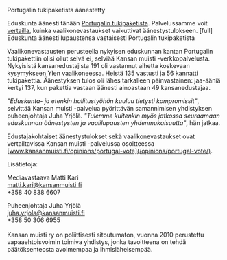 Portugalin tukipaketista äänestetty

Eduskunta äänesti tänään [Portugalin tukipaketista](/session/10-2011/3/).
Palvelussamme voit [vertailla](/opinions/portugal-vote/), kuinka
vaalikonevastaukset vaikuttivat äänestystulokseen.
[full]
Eduskunta äänesti lupaustensa vastaisesti Portugalin tukipaketista

Vaalikonevastausten perusteella nykyisen eduskunnan kantan Portugalin
tukipakettiin olisi ollut selvä ei, selviää Kansan muisti -verkkopalvelusta.
Nykyisistä kansanedustajista 191 oli vastannut aihetta koskevaan kysymykseen
Ylen vaalikoneessa. Heistä 135 vastusti ja 56 kannatti tukipakettia.
Äänestyksen tulos oli lähes tarkalleen päinvastainen: jaa-ääniä kertyi 137,
kun pakettia vastaan äänesti ainoastaan 49 kansanedustajaa.

*"Eduskunta- ja etenkin hallitustyöhön kuuluu tietysti kompromissit"*,
selvittää Kansan muisti -palvelua pyörittävän samannimisen yhdistyksen
puheenjohtaja Juha Yrjölä. *"Tulemme kuitenkin myös jatkossa seuraamaan 
eduskunnan äänestysten ja vaalilupausten yhdenmukaisuutta"*, hän jatkaa.

Edustajakohtaiset äänestystulokset sekä vaalikonevastaukset ovat
vertailtavissa Kansan muisti -palvelussa osoitteessa
[www.kansanmuisti.fi/opinions/portugal-vote](/opinions/portugal-vote/).

Lisätietoja:

Mediavastaava Matti Kari<br />
matti.kari@kansanmuisti.fi<br />
+358 40 838 6607<br />

Puheenjohtaja Juha Yrjölä<br />
juha.yrjola@kansanmuisti.fi<br />
+358 50 306 6955<br />
<br />
Kansan muisti ry on poliittisesti sitoutumaton, vuonna 2010 perustettu
vapaaehtoisvoimin toimiva yhdistys, jonka tavoitteena on tehdä päätöksenteosta 
avoimempaa ja ihmisläheisempää.
